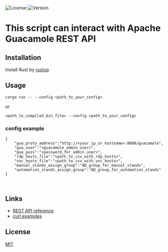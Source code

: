 ![License](https://img.shields.io/badge/license-MIT-green)
![Version](https://img.shields.io/badge/version-0.1.0-blue)

# This script can interact with Apache Guacamole REST API

## Installation

Install Rust by [rustup](https://rustup.rs/)

## Usage 

```cargo run -- --config <path_to_your_config>``` 

or 

```<path_to_compiled_bin_file> --config <path_to_your_config>```

### config example

```
{
    "gua_proto_address":"http://<your_ip_or_hostname>:8080/guacamole",
    "gua_user":"<guacamole_admin_user>",
    "gua_pass":"<password_for_admin_user>",
    "rdp_hosts_file":"<path_to_csv_with_rdp_hosts>",
    "vnc_hosts_file":"<path_to_csv_with_vnc_hosts>",
    "manual_stands_assign_group":"AD_group_for_manual_stands",
    "automation_stands_assign_group":"AD_group_for_automation_stands"
}



```

## Links

- [REST API reference](https://github.com/ridvanaltun/guacamole-rest-api-documentation/tree/master/docs)
- [curl examples](https://gist.github.com/atomlab/376901845c3d474d1e60e6b7a3affaae)


## License

[MIT](https://choosealicense.com/licenses/mit/)
